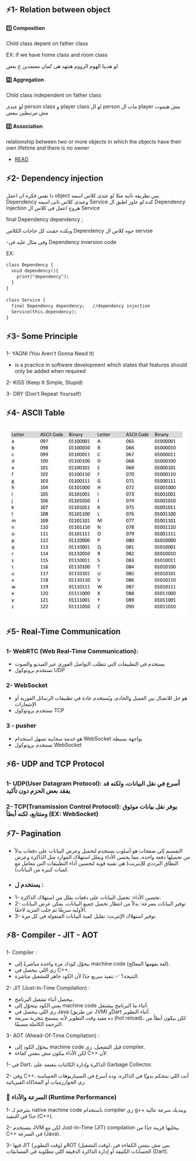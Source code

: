 ## ⚡1- Relation between object

#### 1️⃣ Composition

Child class depent on father class

EX: if we have home class and room class

لو هدينا الهوم الرووم هتتهد هى كمان معتمدين ع بعض 

#### 2️⃣ Aggregation

Child class independent on father class


لو عندى person class و player class لو ال person مات ال player مش هيموت مش مرتبطين ببعض

#### 3️⃣ Association 

relationship between two or more objects in which the objects have their own lifetime and there is no owner

- [READ](https://medium.com/@bindubc/association-aggregation-and-composition-in-oops-8d260854a446)


## ⚡2- Dependency injection

دا نفس فكره ان اعمل object بس بطريقه تانيه مثلا لو عندى كلاس اسمه Dependency 
وعندى كلاس تانى اسمه Service 
كده لو عاوز اطبق ال Dependency injection 
هروح اعمل فى كلاس ال Service 

final Dependency  dependency ;

وبكده حقنت كل حاجات الكلاس Dependency جوه كلاس ال servise

-وفى مثال عليه فى Dependency inversion code

EX:
```
class Dependency {
  void dependency(){
    print("dependency");
  }
}

class Service {
  final Dependency dependency;   //dependency injection
  Service(this.dependency);
}
```

## ⚡3- Some Principle
1- YAGNI (You Aren't Gonna Need It)
- is a practice in software development which states that features should only be added when required
  
2- KISS (Keep It Simple, Stupid)
  
3- DRY (Don’t Repeat Yourself)

## ⚡4- ASCII Table
![sorting_algorithms](images/ASCII.jpg)

## ⚡5- Real-Time Communication
### 1- WebRTC (Web Real-Time Communication):
- يستخدم في التطبيقات التي تتطلب التواصل الفوري عبر الفيديو والصوت
- تستخدم بروتوكول UDP 
### 2- WebSocket
- هو حل للاتصال بين العميل والخادم، ويُستخدم عادة في تطبيقات الرسائل الفورية أو الإشعارات
- تستخدم بروتوكول TCP
### 3 - pusher
- هو خدمة سحابية تسهل استخدام WebSocket بواجهة بسيطة
- تستخدم بروتوكول WebSocket


## ⚡6- UDP and TCP Protocol
### 1- UDP(User Datagram Protocol): أسرع في نقل البيانات، ولكنه قد يفقد بعض الحزم دون تأكيد
### 2- TCP(Transmission Control Protocol): يوفر نقل بيانات موثوق ومتتابع، لكنه أبطأ (EX: WebSocket)


## ⚡7- Pagination
- التقسيم إلى صفحات هو أسلوب يستخدم لتحميل وعرض البيانات على دفعات بدلاً من تحميلها دفعة واحدة، مما يحسن الأداء ويقلل استهلاك الموارد مثل الذاكرة وعرض النطاق الترددي للإنترنت( هي تقنية قوية لتحسين أداء التطبيقات التي تتعامل مع كميات كبيرة من البيانات).
-  ### يستخدم ل :
- 1- تحسين الأداء: تحميل البيانات على دفعات يقلل من استهلاك الذاكرة.
- 2- توفير البيانات بسرعة: بدلاً من انتظار تحميل جميع البيانات، يمكن عرض البيانات الأولية سريعًا ثم جلب المزيد لاحقًا.
- 3- توفير استهلاك الإنترنت: تقليل كمية البيانات المنقولة في كل مرة.

## ⚡8- Compiler - JIT - AOT
1- Compiler :
- بيحوّل كودك مرة واحدة مباشرةً إلى machine code (لغة يفهمها المعالج).
- زي اللي بيحصل في C++.
- النتيجة؟ ✅ تنفيذ سريع جدًا لأن الكود جاهز للتشغيل مباشرة.
  
2- JIT (Just-In-Time Compilation) :
  
- بيحصل أثناء تشغيل البرنامج.
- يعني الكود بيتحوّل إلى machine code أثناء ما البرنامج بيشتغل.
- زي اللي بيحصل في Java (عن طريق JVM) وDart أثناء التطوير.
- ده مفيد وقت التطوير لأنه بيسمح بتجربة سريعة (hot reload)، لكن بيكون أبطأ من الترجمة الكاملة مسبقًا.
  
3- AOT (Ahead-Of-Time Compilation) :

- بيحوّل الكود إلى machine code قبل التشغيل، زي compiler.
- لكن الأداء بيكون مش بنفس كفاءة C++ لأن:
  
1- في Dart، الذاكرة وإدارة الكائنات بتعتمد على Garbage Collector.

2- وفي C++، أنت اللي بتتحكم يدويًا في الذاكرة، وده أسرع في السيناريوهات الحساسة زي الخوارزميات أو المحاكاة الفيزيائية.

### 🚀 السرعة والآداء (Runtime Performance)

1- بتترجم لـ native machine code باستخدام compiler زي g++ وبتديك سرعة عالية جدًا في التنفيذ (C++).

2- بتستخدم JVM لكن مع Just-In-Time (JIT) compilation بيخليها قريبة جدًا من C++ في السرعة (Java).

3- فيها JIT (وقت التطوير) وAOT (وقت التشغيل)، بس مش بنفس الكفاءة في الحسابات الكثيفة أو إدارة الذاكرة الدقيقة اللي مطلوبة في المسابقات (Dart).
